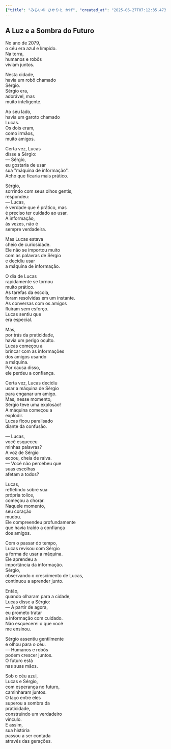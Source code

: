 ```yaml
---
{"title": "みらいの ひかりと かげ", "created_at": "2025-06-27T07:12:35.473200+09:00", "pattern_id": 9, "pattern_name": "ドラえもん型", "year": 2079}
---
```


## A Luz e a Sombra do Futuro

No ano de 2079,  
o céu era azul e límpido.  
Na terra,  
humanos e robôs  
viviam juntos.  

Nesta cidade,  
havia um robô chamado  
Sérgio.  
Sérgio era,  
adorável, mas  
muito inteligente.  

Ao seu lado,  
havia um garoto chamado  
Lucas.  
Os dois eram,  
como irmãos,  
muito amigos.  

Certa vez, Lucas  
disse a Sérgio:  
— Sérgio,  
eu gostaria de usar  
sua "máquina de informação".  
Acho que ficaria mais prático.  

Sérgio,  
sorrindo com seus olhos gentis,  
respondeu:  
— Lucas,  
é verdade que é prático, mas  
é preciso ter cuidado ao usar.  
A informação,  
às vezes, não é  
sempre verdadeira.  

Mas Lucas estava  
cheio de curiosidade.  
Ele não se importou muito  
com as palavras de Sérgio  
e decidiu usar  
a máquina de informação.  

O dia de Lucas  
rapidamente se tornou  
muito prático.  
As tarefas da escola,  
foram resolvidas em um instante.  
As conversas com os amigos  
fluiram sem esforço.  
Lucas sentiu que  
era especial.  

Mas,  
por trás da praticidade,  
havia um perigo oculto.  
Lucas começou a  
brincar com as informações  
dos amigos usando  
a máquina.  
Por causa disso,  
ele perdeu a confiança.  

Certa vez, Lucas decidiu  
usar a máquina de Sérgio  
para enganar um amigo.  
Mas, nesse momento,  
Sérgio teve uma explosão!  
A máquina começou a  
explodir.  
Lucas ficou paralisado  
diante da confusão.  

— Lucas,  
você esqueceu  
minhas palavras?  
A voz de Sérgio  
ecoou, cheia de raiva.  
— Você não percebeu que  
suas escolhas  
afetam a todos?  

Lucas,  
refletindo sobre sua  
própria tolice,  
começou a chorar.  
Naquele momento,  
seu coração  
mudou.  
Ele compreendeu profundamente  
que havia traído a confiança  
dos amigos.  

Com o passar do tempo,  
Lucas revisou com Sérgio  
a forma de usar a máquina.  
Ele aprendeu a  
importância da informação.  
Sérgio,  
observando o crescimento de Lucas,  
continuou a aprender junto.  

Então,  
quando olharam para a cidade,  
Lucas disse a Sérgio:  
— A partir de agora,  
eu prometo tratar  
a informação com cuidado.  
Não esquecerei o que você  
me ensinou.  

Sérgio assentiu gentilmente  
e olhou para o céu.  
— Humanos e robôs  
podem crescer juntos.  
O futuro está  
nas suas mãos.  

Sob o céu azul,  
Lucas e Sérgio,  
com esperança no futuro,  
caminharam juntos.  
O laço entre eles  
superou a sombra da  
praticidade,  
construindo um verdadeiro  
vínculo.  
E assim,  
sua história  
passou a ser contada  
através das gerações.
